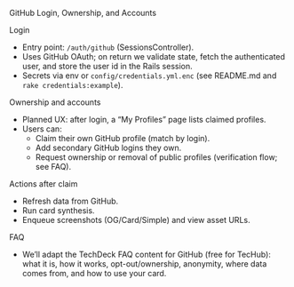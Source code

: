 GitHub Login, Ownership, and Accounts

Login

- Entry point: `/auth/github` (SessionsController).
- Uses GitHub OAuth; on return we validate state, fetch the authenticated user, and store the user
  id in the Rails session.
- Secrets via env or `config/credentials.yml.enc` (see README.md and `rake credentials:example`).

Ownership and accounts

- Planned UX: after login, a “My Profiles” page lists claimed profiles.
- Users can:
  - Claim their own GitHub profile (match by login).
  - Add secondary GitHub logins they own.
  - Request ownership or removal of public profiles (verification flow; see FAQ).

Actions after claim

- Refresh data from GitHub.
- Run card synthesis.
- Enqueue screenshots (OG/Card/Simple) and view asset URLs.

FAQ

- We’ll adapt the TechDeck FAQ content for GitHub (free for TecHub): what it is, how it works,
  opt-out/ownership, anonymity, where data comes from, and how to use your card.

